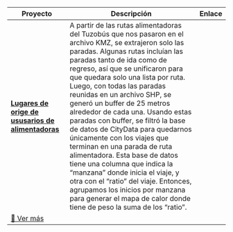 | Proyecto | Descripción | Enlace |
|----------|-------------|--------|
| **[Lugares de orige de ususarios de alimentadoras](https://sigehgo.github.io/CityData_ideas/Datos/Tuzobus/Alimentadoras/mapa_calor.html)** | A partir de las rutas alimentadoras del Tuzobús que nos pasaron en el archivo KMZ, se extrajeron solo las paradas. Algunas rutas incluían las paradas tanto de ida como de regreso, así que se unificaron para que quedara solo una lista por ruta. Luego, con todas las paradas reunidas en un archivo SHP, se generó un buffer de 25 metros alrededor de cada una. Usando estas paradas con buffer, se filtró la base de datos de CityData para quedarnos únicamente con los viajes que terminan en una parada de ruta alimentadora. Esta base de datos tiene una columna que indica la “manzana” donde inicia el viaje, y otra con el “ratio” del viaje. Entonces, agrupamos los inicios por manzana para generar el mapa de calor donde tiene de peso la suma de los “ratio”.
 | [🔗 Ver más](https://sigehgo.github.io/CityData_ideas/Datos/Tuzobus/Alimentadoras/mapa_calor.html) |
